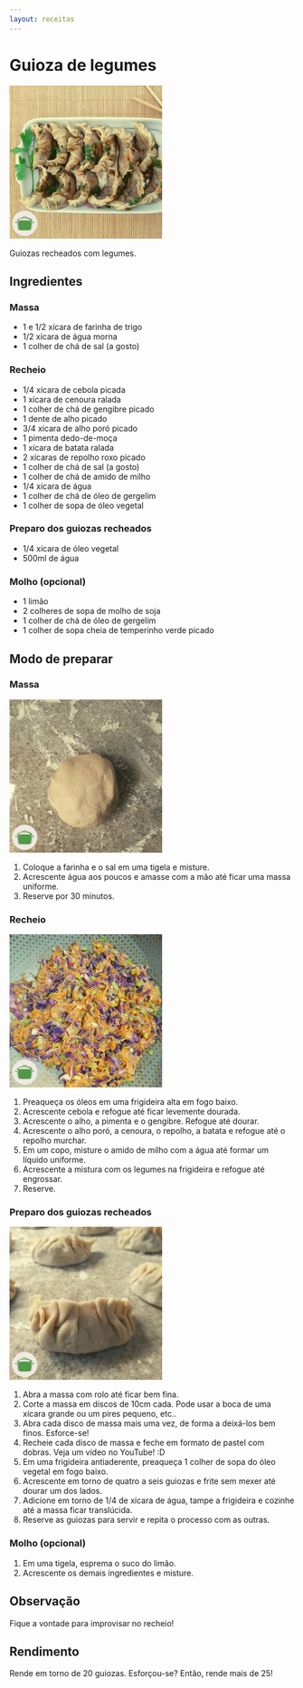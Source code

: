 ```yaml
---
layout: receitas
---
```

# Guioza de legumes

![Imagem: Guioza de legumes](./guioza_de_legumes.jpg)

Guiozas recheados com legumes.

## Ingredientes

### Massa

* 1 e 1/2 xícara de farinha de trigo
* 1/2 xícara de água morna
* 1 colher de chá de sal (a gosto)

### Recheio

* 1/4 xícara de cebola picada
* 1 xícara de cenoura ralada
* 1 colher de chá de gengibre picado
* 1 dente de alho picado
* 3/4 xícara de alho poró picado
* 1 pimenta dedo-de-moça <i class="fas fa-pepper-hot"></i>
* 1 xícara de batata ralada
* 2 xícaras de repolho roxo picado
* 1 colher de chá de sal (a gosto)
* 1 colher de chá de amido de milho
* 1/4 xícara de água
* 1 colher de chá de óleo de gergelim
* 1 colher de sopa de óleo vegetal

### Preparo dos guiozas recheados

* 1/4 xícara de óleo vegetal
* 500ml de água

### Molho (opcional)

* 1 limão
* 2 colheres de sopa de molho de soja
* 1 colher de chá de óleo de gergelim
* 1 colher de sopa cheia de temperinho verde picado

## Modo de preparar

### Massa

![Imagem: Massa dos guiozas de legumes](./guioza_de_legumes_massa.jpg)

1. Coloque a farinha e o sal em uma tigela e misture.
2. Acrescente água aos poucos e amasse com a mão até ficar uma massa uniforme.
3. Reserve por 30 minutos.

### Recheio

![Imagem: Recheio dos guiozas de legumes](./guioza_de_legumes_recheio.jpg)

1. Preaqueça os óleos em uma frigideira alta em fogo baixo.
2. Acrescente cebola e refogue até ficar levemente dourada.
3. Acrescente o alho, a pimenta e o gengibre. Refogue até dourar.
4. Acrescente o alho poró, a cenoura, o repolho, a batata e refogue até o repolho murchar.
5. Em um copo, misture o amido de milho com a água até formar um líquido uniforme.
6. Acrescente a mistura com os legumes na frigideira e refogue até engrossar.
7. Reserve.

### Preparo dos guiozas recheados

![Imagem: Preparo dos guiozas de legumes](./guioza_de_legumes_preparo.jpg)

1. Abra a massa com rolo até ficar bem fina.
2. Corte a massa em discos de 10cm cada. Pode usar a boca de uma xícara grande ou um pires pequeno, etc..
3. Abra cada disco de massa mais uma vez, de forma a deixá-los bem finos. Esforce-se! <i class="fas fa-laugh"></i>
4. Recheie cada disco de massa e feche em formato de pastel com dobras. Veja um vídeo no YouTube! :D
5. Em uma frigideira antiaderente, preaqueça 1 colher de sopa do óleo vegetal em fogo baixo.
2. Acrescente em torno de quatro a seis guiozas e frite sem mexer até dourar um dos lados.
3. Adicione em torno de 1/4 de xícara de água, tampe a frigideira e cozinhe até a massa ficar translúcida.
4. Reserve as guiozas para servir e repita o processo com as outras.

### Molho (opcional)

1. Em uma tigela, esprema o suco do limão.
2. Acrescente os demais ingredientes e misture.

## Observação

Fique a vontade para improvisar no recheio! <i class="fas fa-smile-wink"></i> 

## Rendimento

Rende em torno de 20 guiozas. Esforçou-se? Então, rende mais de 25! <i class="fas fa-laugh"></i>






